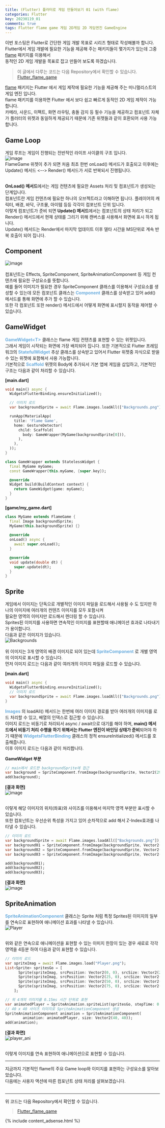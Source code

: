 ```yaml
---
title: (Flutter) 플러터로 게임 만들어보기 01 (with flame)
categories: Flutter
key: 20230119_01
comments: true
tags: Flutter flame game 게임 2D게임 2D 게임엔진 GameEngine
---
```


이번 포스팅은 Flutter로 간단한 게임 개발 목표로 시리즈 형태로 작성해볼까 합니다.<br/>
Flutter에서 게임 개발에 필요한 기능을 제공해 주는 패키지들이 몇가지가 있는데 그중 [flame](https://pub.dev/packages/flame) 패키지를 이용해서<br/>
동적인 2D 게임 개발을 목표로 잡고 만들어 보도록 하겠습니다.

<!--more-->

> 이 글에서 다루는 코드는 다음 Repository에서 확인할 수 있습니다.<br/>
> [Flutter_flame_game](https://github.com/tyeom/Flutter_flame_game)

[flame](https://pub.dev/packages/flame) 패키지는 Flutter 에서 게임 제작에 필요한 기능을 제공해 주는 미니멀리스트의 게임 엔진 입니다.<br/>
flame 패키지를 이용하면 Flutter 에서 보다 쉽고 빠르게 동적인 2D 게임 제작이 가능합니다.<br/>
카메라, 사운드, 이펙트, 화면 라우팅, 충돌 감지 등 필수 기능을 제공하고 컴포넌트 자체가 플러터의 위젯과 동일하게 제공되기 때문에 기존 위젯들과 같이 호환되어 사용 가능합니다.


Game Loop
-

게임 루프는 게임이 진행되는 전반적인 라이프 사이클의 구조 입니다.<br/>
![image](https://user-images.githubusercontent.com/13028129/213368744-7b1f9a0c-6573-4186-84d3-60429c3b1922.png)<br/>
FlameGame 위젯이 추가 되면 처음 최초 한번 onLoad() 메서드가 호출되고 이후에는 Update() 메서드 <--> Render() 메서드가 서로 반복되서 진행됩니다.<br/><br/>

**OnLoad() 메서드**에서는 게임 컨텐츠에 필요한 Assets 처리 밎 컴포넌트가 생성되는 단계입니다.<br/>
컴포넌트란 게임 컨텐츠에 필요한 하나의 오브젝트라고 이해하면 됩니다. 플레이어의 캐릭터, 배경, 바닥, 구조물, 아이템 등등 각각이 컴포넌트 단위 입니다.<br/>
이렇게 컴포넌트가 준비 되면 **Update() 메서드**에서는 컴포넌트의 상태 처리가 되고 Render() 메서드에서 현재 상태를 그리기 위해 캔버스를 사용해서 화면에 표시 하게 됩니다.<br/>
Update() 메서드는 Render에서 마지막 업데이트 이후 델타 시간을 MS단위로 계속 반복 호출이 되어 집니다.


Component
-

![image](https://user-images.githubusercontent.com/13028129/213626643-bb9eddd5-d5f6-46cc-942e-26d16e8f7e6b.png)<br/><br/>
컴포넌트는 Effects, SpriteComponent, SpriteAnimationComponent 등 게임 컨텐츠에 필요한 구성요소를 뜻합니다.<br/>
예를 들어 이미지가 필요한 경우 SpriteComponent 클래스를 이용해서 구성요소를 생성할 수 있는데 모든 컴포넌트 클래스는 **<span style="color: rgb(107, 173, 222);">Component</span>** 클래스를 상속받고 있어 
add() 메서드를 통해 화면에 추가 할 수 있습니다.<br/>
또한 각 컴포넌트 또한 render() 메서드에서 어떻게 화면에 표시할지 동작을 제어할 수 있습니다.


GameWidget
-

**<span style="color: rgb(107, 173, 222);">GameWidget&lt;T&gt;</span>** 클래스는 flame 게임 컨텐츠를 표현할 수 있는 위젯입니다.<br/>
그래서 게임이 시작되는 화면에 가장 배치되어 집니다.
또한 기본적으로 Flutter 프레임워크의 **<span style="color: rgb(107, 173, 222);">StatefulWidget</span>** 추상 클래스를 상속받고 있어서 Flutter 위젯중 자식으로 받을 수 있는 위젯에 포함해서 사용 가능합니다.<br/>
기본적으로 **<span style="color: rgb(107, 173, 222);">Scaffold</span>** 위젯의 Body에 추가되서 기본 앱에 게임을 삽입하고, 기본적인 구조는 다음과 같이 처리할 수 있습니다.<br/>

**[main.dart]**<br/>
```dart
void main() async {
  WidgetsFlutterBinding.ensureInitialized();

  // 이미지 로드
  var backgroundSprite = await Flame.images.loadAll(["Backgrounds.png"]);

  runApp(MaterialApp(
    title: 'Flame Game',
    home: GestureDetector(
      child: Scaffold(
        body: GameWrapper(MyGame(backgroundSprite[0])),
      ),
    ),
  ));
}

class GameWrapper extends StatelessWidget {
  final MyGame myGame;
  const GameWrapper(this.myGame, {super.key});

  @override
  Widget build(BuildContext context) {
    return GameWidget(game: myGame);
  }
}
```

**[game/my_game.dart]**<br/>
```dart
class MyGame extends FlameGame {
  final Image backgroundSprite;
  MyGame(this.backgroundSprite) {}
  
  @override
  onLoad() async {
    await super.onLoad();
  }

  @override
  void update(double dt) {
    super.update(dt);
  }
}
```


Sprite
-

게임에서 이미지는 단독으로 개별적인 이미지 파일을 로드해서 사용될 수 도 있지만 하나의 이미지에 여러개의 컨텐츠 이미지를 모두 포함시켜<br/>
필요한 영역의 이미지만 로드해서 렌더링 할 수 있습니다.<br/>
Sprites된 이미지를 사용하면 연속적인 이미지를 표현할때 애니메이션 효과로 나타내기가 용이합니다.<br/>
다음과 같은 이미지가 있습니다.<br/>
![Backgrounds](https://user-images.githubusercontent.com/13028129/213628182-efe99197-61b0-454a-b514-bf856baba746.png)<br/><br/>
위 이미지는 3개 영역의 배경 이미지로 되어 있는데 **<span style="color: rgb(107, 173, 222);">SpriteComponent</span>** 로 개별 영역의 이미지로 표시할 수 있습니다.<br/>
먼저 이미지 로드는 다음과 같이 여러개의 이미지 파일을 로드할 수 있습니다.<br/>

**[main.dart]**<br/>
```dart
void main() async {
  WidgetsFlutterBinding.ensureInitialized();
  // 이미지 로드
  var backgroundSprite = await Flame.images.loadAll(["Backgrounds.png"]);
}
```

**<span style="color: rgb(107, 173, 222);">Images</span>** 의 loadAll() 메서드는 한번에 여러 이미지 경로를 받아 여러개의 이미지를 로드 처리할 수 있고, 
배열의 인덱스로 접근할 수 있습니다.<br/>
이미지 로드는 비동기로 처리되서 async / await으로 대기를 해야 하며, **main() 메서드에서 비동기 처리 수행을 하기 위해서는 Flutter 엔진이 바인딩 상태가 준비**되어야 하기 때문에 **<span style="color: rgb(107, 173, 222);">WidgetsFlutterBinding</span>** 클래스의 정적 ensureInitialized() 메서드를 호출해줍니다.<br/>
이후 이미지 로드는 다음과 같이 처리합니다.<br/>

**GameWidget 부분**
```dart
// main에서 로드한 backgroundSprite에 접근
var background = SpriteComponent.fromImage(backgroundSprite, Vector2(290, 0), Vector2(144, 280));
add(background);
```

**[결과 화면]**<br/>
![image](https://user-images.githubusercontent.com/13028129/213628766-b74cf9dc-d6c7-4c10-838d-4dbf4341e53b.png)<br/><br/>

이렇게 해당 이미지의 위치(좌표)와 사이즈를 이용해서 마지막 영역 부분만 표시할 수 있습니다.<br/>
또한 컴포넌트는 우선순위 특성을 가지고 있어 순차적으로 add 해서 Z-Index효과를 나타낼 수 있습니다.<br/>
```dart
// 이미지 로드
var backgroundSprite = await Flame.images.loadAll(["Backgrounds.png"]);
var background01 = SpriteComponent.fromImage(backgroundSprite, Vector2(290, 0), Vector2(144, 280));
var background02 = SpriteComponent.fromImage(backgroundSprite, Vector2(144, 0), Vector2(144, 280));
var background03 = SpriteComponent.fromImage(backgroundSprite, Vector2(0, 0), Vector2(144, 280));

add(background01);
add(background02);
add(background03);
```

**[결과 화면]**<br/>
![image](https://user-images.githubusercontent.com/13028129/213629187-75999e50-4797-46a0-9581-e440e84164a4.png)


SpriteAnimation
-

**<span style="color: rgb(107, 173, 222);">SpriteAnimationComponent</span>** 클래스는 Sprite 처럼 특정 Sprites된 이미지의 일부를 연속으로 표현하여 애니메이션 효과를 나타낼 수 있습니다.<br/>
![Player](https://user-images.githubusercontent.com/13028129/213638147-36def200-b7c6-4de8-859d-425f976ff8ec.png)<br/><br/>

위와 같은 연속으로 애니메이션을 표현할 수 있는 이미지 한장이 있는 경우 새로로 각각 영역을 4등분 하여 다음과 같이 표현할 수 있습니다.<br/>
```dart
// 이미지 로드
var spriteImag = await Flame.images.load("Player.png");
List<Sprite> spritesGo = [
      Sprite(spriteImag, srcPosition: Vector2(0, 0), srcSize: Vector2(24, 24)),
      Sprite(spriteImag, srcPosition: Vector2(25, 0), srcSize: Vector2(24, 24)),
      Sprite(spriteImag, srcPosition: Vector2(50, 0), srcSize: Vector2(24, 24)),
      Sprite(spriteImag, srcPosition: Vector2(75, 0), srcSize: Vector2(24, 24)),
    ];

// 위 4개의 이미지를 0.15ms 시간 단위로 표현
var animatedPlayer = SpriteAnimation.spriteList(spritesGo, stepTime: 0.15);
// 40 x 40 사이즈 이미지로 SpriteAnimationComponent 생성
SpriteAnimationComponent animation = SpriteAnimationComponent(
        animation: animatedPlayer, size: Vector2(40, 40));
add(animation);
```

**[결과 화면]**<br/>
![player_ani](https://user-images.githubusercontent.com/13028129/213640293-1c9f5cfa-7791-4b8d-b67a-8318d61fb729.gif)<br/><br/>

이렇게 이미지를 연속 표현하여 애니메이션으로 표현할 수 있습니다.

***

지금까지 기본적인 flame의 주요 Game loop와 이미지를 표현하는 구성요소를 알아보았습니다.<br/>
다음에는 사용자 액션에 따른 컴포넌트 상태 처리를 살펴보겠습니다.<br/><br/>


***

위 코드는 다음 Repository에서 확인할 수 있습니다.<br/>
> [Flutter_flame_game](https://github.com/tyeom/Flutter_flame_game)



{% include content_adsense.html %}
